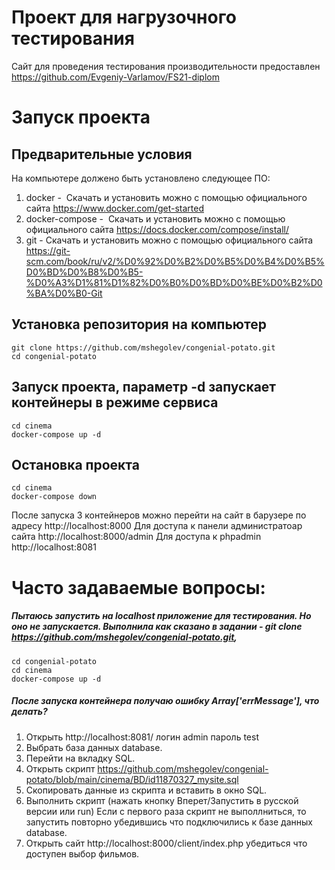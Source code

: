 # Проект для нагрузочного тестирования
Сайт для проведения тестирования производительности предоставлен https://github.com/Evgeniy-Varlamov/FS21-diplom

# Запуск проекта
## Предварительные условия
На компьютере должено быть установлено следующее ПО:
1. docker -  Скачать и установить можно с помощью официального сайта https://www.docker.com/get-started
2. docker-compose -  Скачать и установить можно с помощью официального сайта https://docs.docker.com/compose/install/
3. git - Скачать и установить можно с помощью официального сайта https://git-scm.com/book/ru/v2/%D0%92%D0%B2%D0%B5%D0%B4%D0%B5%D0%BD%D0%B8%D0%B5-%D0%A3%D1%81%D1%82%D0%B0%D0%BD%D0%BE%D0%B2%D0%BA%D0%B0-Git

## Установка репозитория на компьютер
    git clone https://github.com/mshegolev/congenial-potato.git
    cd congenial-potato
## Запуск проекта, параметр -d запускает контейнеры в режиме сервиса 
    cd cinema
    docker-compose up -d
## Остановка проекта
    cd cinema
    docker-compose down

После запуска 3 контейнеров можно перейти на сайт в барузере по адресу http://localhost:8000
Для доступа к панели администратоар сайта http://localhost:8000/admin
Для доступа к phpadmin http://localhost:8081

# Часто задаваемые вопросы:
##### Пытаюсь запустить на localhost приложение для тестирования. Но оно не запускается. Выполнила как сказано в задании - git clone https://github.com/mshegolev/congenial-potato.git,
````
cd congenial-potato
cd cinema
docker-compose up -d
````
##### После запуска контейнера получаю ошибку Array['errMessage'], что делать?
1. Открыть http://localhost:8081/ логин admin пароль test
2. Выбрать база данных database.
2. Перейти на вкладку SQL.
2. Открыть скрипт https://github.com/mshegolev/congenial-potato/blob/main/cinema/BD/id11870327_mysite.sql
3. Скопировать данные из скрипта и вставить в окно SQL.
4. Выполнить скрипт (нажать кнопку Вперет/Запустить в русской версии или run) Если с первого раза скрипт не выполлниться, то запустить повторно убедившись что подключились к базе данных database.
5. Открыть сайт http://localhost:8000/client/index.php убедиться что доступен выбор фильмов.



